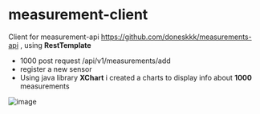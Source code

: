 # measurement-client
Client for measurement-api  https://github.com/doneskkk/measurements-api , using **RestTemplate**

 - 1000 post request /api/v1/measurements/add
 - register a new sensor
 - Using java library **XChart** i created a charts to display info about **1000** measurements

![image](https://user-images.githubusercontent.com/81405699/233832879-fa1c0e2b-9662-49ad-9fba-acc26bded656.png)
